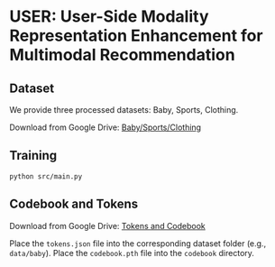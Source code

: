 # USER: User-Side Modality Representation Enhancement for Multimodal Recommendation


## Dataset

We provide three processed datasets: Baby, Sports, Clothing.

Download from Google Drive: [Baby/Sports/Clothing](https://drive.google.com/drive/folders/1BxObpWApHbGx9jCQGc8z52cV3t9_NE0f?usp=sharing)

## Training
  ```
  python src/main.py
  ```

## Codebook and Tokens
Download from Google Drive: [Tokens and Codebook](https://drive.google.com/drive/folders/1IXLbNNzyPMiuOUyZPzH1s-J-VAuULYBT?usp=drive_link)

Place the `tokens.json` file into the corresponding dataset folder (e.g., `data/baby`).
Place the `codebook.pth` file into the `codebook` directory.



